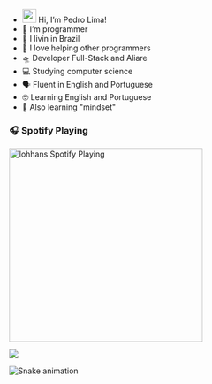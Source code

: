 - <img src="https://media.giphy.com/media/hvRJCLFzcasrR4ia7z/giphy.gif" width="25px" height="25px"> Hi, I’m Pedro Lima!
- 👀 I’m programmer
- 🌱 I livin in Brazil
- 💞️ I love helping other programmers
- 🛸 Developer Full-Stack and Aliare
- 💻 Studying computer science
- 🗣️ Fluent in English and Portuguese
- 🤓 Learning English and Portuguese
- 🔗 Also learning "mindset"


### 🎧 Spotify Playing

[<img src="https://spotify-now-playing-lohhans.vercel.app/api/spotify" alt="lohhans Spotify Playing" width="350" />](https://open.spotify.com/user/12148950715)

 

<div>
  <a href="https://www.linkedin.com/in/pedro-lima-bezerra-b16aa4213/ target=" _blank"><img src="https://img.shields.io/badge/-LinkedIn-%230077B5?style=for-the-badge&logo=linkedin&logoColor=white" target="_blank"></a>


![Snake animation](https://github.com/mlarasusan/mlarasusan/blob/output/github-contribution-grid-snake.svg)



